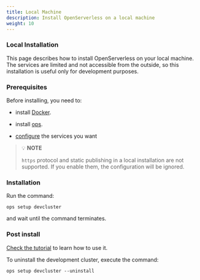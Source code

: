 ```yaml
---
title: Local Machine
description: Install OpenServerless on a local machine
weight: 10
---
```

### Local Installation

This page describes how to install OpenServerless on your local machine. The
services are limited and not accessible from the outside, so this installation is useful only for development purposes.

### Prerequisites

Before installing, you need to:

- install [Docker](/docs/installation-new/prereq/docker/).

- install [ops](/docs/installation-new/download/).

- [configure](/docs/installation-new/configure/) the services you want

> 💡 **NOTE**
>
> ``https`` protocol and static publishing in a local
installation are not supported. If you enable them, the configuration will be ignored.

### Installation

Run the command:

    ops setup devcluster

and wait until the command terminates.

### Post install

[Check the tutorial](/docs/tutorial/) to learn how to use it.

To uninstall the development cluster, execute the command:

    ops setup devcluster --uninstall
